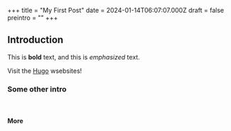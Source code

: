+++
title = "My First Post"
date = 2024-01-14T06:07:07.000Z
draft = false
preintro = ""
+++
## Introduction

This is **bold** text, and this is *emphasized* text.

Visit the [Hugo](https://gohugo.io) wsebsites!

### Some other intro

&nbsp;

#### More